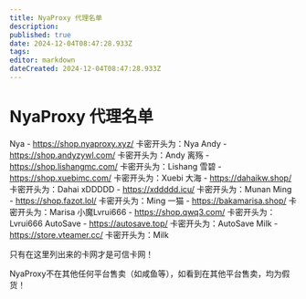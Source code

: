 ```yaml
---
title: NyaProxy 代理名单
description: 
published: true
date: 2024-12-04T08:47:28.933Z
tags: 
editor: markdown
dateCreated: 2024-12-04T08:47:28.933Z
---
```


# NyaProxy 代理名单
Nya - https://shop.nyaproxy.xyz/ 卡密开头为：Nya
Andy - https://shop.andyzywl.com/ 卡密开头为：Andy
离殇 - https://shop.lishangmc.com/ 卡密开头为：Lishang
雪碧 - https://shop.xuebimc.com/ 卡密开头为：Xuebi
大海 - https://dahaikw.shop/ 卡密开头为：Dahai
xDDDDD - https://xddddd.icu/ 卡密开头为：Munan
Ming - https://shop.fazot.lol/ 卡密开头为：Ming
一猫 - https://bakamarisa.shop/ 卡密开头为：Marisa
小魔Lvrui666 - https://shop.qwq3.com/ 卡密开头为：Lvrui666
AutoSave - https://autosave.top/ 卡密开头为：AutoSave
Milk - https://store.vteamer.cc/ 卡密开头为：Milk

只有在这里列出来的卡网才是可信卡网！

NyaProxy不在其他任何平台售卖（如咸鱼等），如看到在其他平台售卖，均为假货！